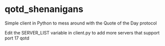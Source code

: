 # qotd_shenanigans
Simple client in Python to mess around with the Quote of the Day protocol

Edit the SERVER_LIST variable in client.py to add more servers that support port 17 qotd
